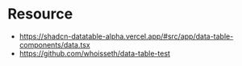 # Resource

- <https://shadcn-datatable-alpha.vercel.app/#src/app/data-table-components/data.tsx>
- <https://github.com/whoisseth/data-table-test>
